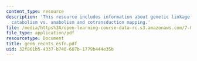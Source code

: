 ```yaml
---
content_type: resource
description: 'This resource includes information about genetic linkage, metabolism:
  catabolism vs. anabolism and cotransduction mapping.'
file: /media/https%3A/open-learning-course-data-rc.s3.amazonaws.com/7-02-experimental-biology-communication-spring-2005/32f861b54337b746687b1779b444e35b_gen6_recnts_esfn.pdf
file_type: application/pdf
resourcetype: Document
title: gen6_recnts_esfn.pdf
uid: 32f861b5-4337-b746-687b-1779b444e35b
---
```

